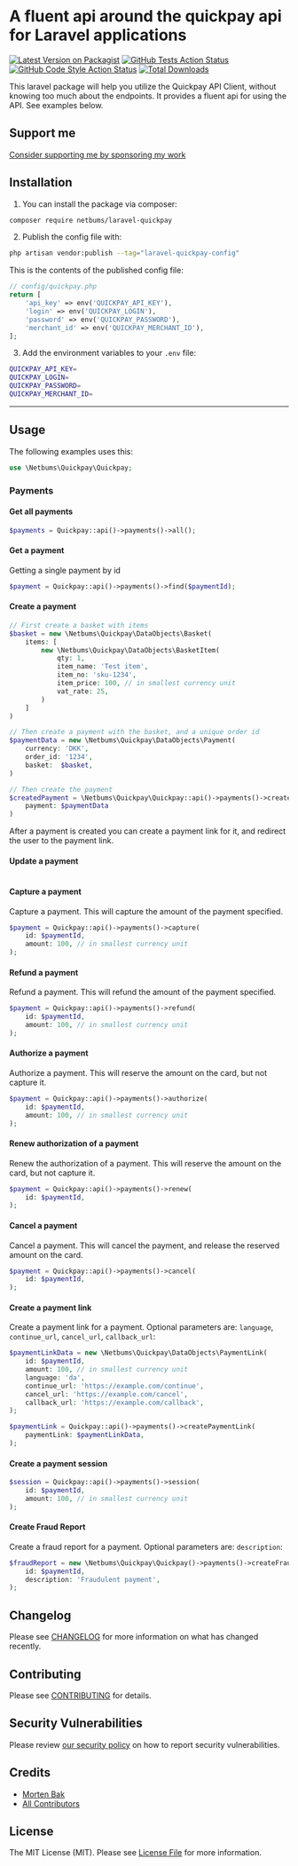 # A fluent api around the quickpay api for Laravel applications

[![Latest Version on Packagist](https://img.shields.io/packagist/v/mortenebak/laravel-quickpay.svg?style=flat-square)](https://packagist.org/packages/mortenebak/laravel-quickpay)
[![GitHub Tests Action Status](https://img.shields.io/github/actions/workflow/status/mortenebak/laravel-quickpay/run-tests.yml?branch=main&label=tests&style=flat-square)](https://github.com/mortenebak/laravel-quickpay/actions?query=workflow%3Arun-tests+branch%3Amain)
[![GitHub Code Style Action Status](https://img.shields.io/github/actions/workflow/status/mortenebak/laravel-quickpay/fix-php-code-style-issues.yml?branch=main&label=code%20style&style=flat-square)](https://github.com/mortenebak/laravel-quickpay/actions?query=workflow%3A"Fix+PHP+code+style+issues"+branch%3Amain)
[![Total Downloads](https://img.shields.io/packagist/dt/mortenebak/laravel-quickpay.svg?style=flat-square)](https://packagist.org/packages/mortenebak/laravel-quickpay)

This laravel package will help you utilize the Quickpay API Client, without knowing too much about the endpoints. It provides a fluent api for using the API. See examples below.

## Support me
[Consider supporting me by sponsoring my work](https://github.com/sponsors/mortenebak/)

## Installation

1. You can install the package via composer:

```bash
composer require netbums/laravel-quickpay
```

[//]: # (2. Add the Provider to your `config/app.php` providers array:)

[//]: # ()
[//]: # (```php)

[//]: # (// config/app.php)

[//]: # ('providers' => [)

[//]: # (    //...)

[//]: # (    Netbums\Quickpay\QuickpayServiceProvider::class,)

[//]: # (],)

[//]: # (```)

[//]: # (3. Add the facade to your `config/app.php` aliases array:)

[//]: # ()
[//]: # (```php)

[//]: # (// config/app.php)

[//]: # ('aliases' => [)

[//]: # (    //...)

[//]: # (    'Quickpay' => Netbums\Quickpay\Facades\Quickpay::class,)

[//]: # (],)

[//]: # (```)

2. Publish the config file with:

```bash
php artisan vendor:publish --tag="laravel-quickpay-config"
```

This is the contents of the published config file:

```php
// config/quickpay.php
return [
    'api_key' => env('QUICKPAY_API_KEY'),
    'login' => env('QUICKPAY_LOGIN'),
    'password' => env('QUICKPAY_PASSWORD'),
    'merchant_id' => env('QUICKPAY_MERCHANT_ID'),
];
```

3. Add the environment variables to your `.env` file:

```bash
QUICKPAY_API_KEY=
QUICKPAY_LOGIN=
QUICKPAY_PASSWORD=
QUICKPAY_MERCHANT_ID=
```
---
## Usage
The following examples uses this:

```php
use \Netbums\Quickpay\Quickpay;
```

### Payments

#### Get all payments

```php
$payments = Quickpay::api()->payments()->all();
```

#### Get a payment
Getting a single payment by id
```php
$payment = Quickpay::api()->payments()->find($paymentId);
```

#### Create a payment
```php
// First create a basket with items
$basket = new \Netbums\Quickpay\DataObjects\Basket(
    items: [
        new \Netbums\Quickpay\DataObjects\BasketItem(
            qty: 1,
            item_name: 'Test item',
            item_no: 'sku-1234',
            item_price: 100, // in smallest currency unit
            vat_rate: 25,
        )
    ]
)

// Then create a payment with the basket, and a unique order id
$paymentData = new \Netbums\Quickpay\DataObjects\Payment(
    currency: 'DKK',
    order_id: '1234',
    basket:  $basket,
)

// Then create the payment
$createdPayment = \Netbums\Quickpay\Quickpay::api()->payments()->create(
    payment: $paymentData
)
```
After a payment is created you can create a payment link for it, and redirect the user to the payment link.

#### Update a payment
```php
```

#### Capture a payment
Capture a payment. This will capture the amount of the payment specified.
```php
$payment = Quickpay::api()->payments()->capture(
    id: $paymentId,
    amount: 100, // in smallest currency unit
);
```

#### Refund a payment
Refund a payment. This will refund the amount of the payment specified.
```php
$payment = Quickpay::api()->payments()->refund(
    id: $paymentId,
    amount: 100, // in smallest currency unit
);
```

#### Authorize a payment
Authorize a payment. This will reserve the amount on the card, but not capture it.
```php
$payment = Quickpay::api()->payments()->authorize(
    id: $paymentId,
    amount: 100, // in smallest currency unit
);
```

#### Renew authorization of a payment
Renew the authorization of a payment. This will reserve the amount on the card, but not capture it.
```php
$payment = Quickpay::api()->payments()->renew(
    id: $paymentId,
);
```

#### Cancel a payment
Cancel a payment. This will cancel the payment, and release the reserved amount on the card.
```php
$payment = Quickpay::api()->payments()->cancel(
    id: $paymentId,
);
```

#### Create a payment link
Create a payment link for a payment. Optional parameters are: `language`, `continue_url`, `cancel_url`, `callback_url`:
```php
$paymentLinkData = new \Netbums\Quickpay\DataObjects\PaymentLink(
    id: $paymentId,
    amount: 100, // in smallest currency unit
    language: 'da',
    continue_url: 'https://example.com/continue',
    cancel_url: 'https://example.com/cancel',
    callback_url: 'https://example.com/callback',
);

$paymentLink = Quickpay::api()->payments()->createPaymentLink(
    paymentLink: $paymentLinkData,
);
```

#### Create a payment session
```php
$session = Quickpay::api()->payments()->session(
    id: $paymentId,
    amount: 100, // in smallest currency unit
);
```

#### Create Fraud Report
Create a fraud report for a payment. Optional parameters are: `description`:
```php
$fraudReport = new \Netbums\Quickpay\Quickpay()->payments()->createFraudReport(
    id: $paymentId,
    description: 'Fraudulent payment',
);
```

#### 


## Changelog

Please see [CHANGELOG](CHANGELOG.md) for more information on what has changed recently.

## Contributing

Please see [CONTRIBUTING](CONTRIBUTING.md) for details.

## Security Vulnerabilities

Please review [our security policy](../../security/policy) on how to report security vulnerabilities.

## Credits

- [Morten Bak](https://github.com/mortenebak)
- [All Contributors](../../contributors)

## License

The MIT License (MIT). Please see [License File](LICENSE.md) for more information.
